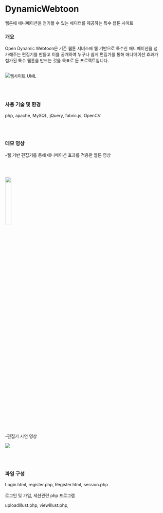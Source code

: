 # DynamicWebtoon
웹툰에 애니메이션을 첨가할 수 있는 에디터를 제공하는 특수 웹툰 사이트

### 개요

Open Dynamic Webtoon은 기존 웹툰 서비스에 웹 기반으로 특수한 애니메이션을 첨가해주는 편집기를 만들고 
이를 공개하여 누구나 쉽게 편집기를 통해 애니메이션 효과가 첨가된 특수 웹툰을 만드는 것을 목표로 둔 프로젝트입니다.
</br>
</br>

![웹사이트 UML](https://user-images.githubusercontent.com/12217092/189481792-503e5f7c-a6fd-407b-ae99-6480b3abf16e.png)

</br>
</br>

### 사용 기술 및 환경
php, apache, MySQL, jQuery, fabric.js, OpenCV

</br>
</br>

### 데모 영상
-웹 기반 편집기를 통해 애니메이션 효과를 적용한 웹툰 영상

</br>
</br>

<img src="https://user-images.githubusercontent.com/12217092/189482411-cc51d18e-047e-447f-aa8a-010fce9b462c.gif" width="20%" height="20%"></img>

</br>
</br>

-편집기 시연 영상

<img src="https://user-images.githubusercontent.com/12217092/189485654-57375b05-51b5-4198-bfd5-aaff9cd38460.gif"></img>

</br>
</br>

### 파일 구성
Login.html, register.php, Register.html, session.php</br>
</br>
로그인 및 가입, 세션관련 php 프로그램</br>

uploadIllust.php, viewIllust.php, 